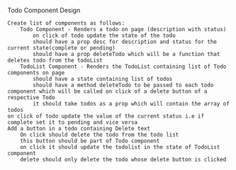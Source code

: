 Todo Component Design

    Create list of components as follows:
        Todo Component - Renders a todo on page (description with status)
            on click of todo update the state of the todo
            should have a prop desc for description and status for the current state(complete or pending)
            should have a prop deleteTodo which will be a function that deletes todo from the todoList
        TodoList Component - Renders the TodoList containing list of Todo components on page
            should have a state containing list of todos
            should have a method deleteTodo to be passed to each todo component which will be called on click of a delete button of a respective Todo
            it should take todos as a prop which will contain the array of todos
    on click of todo update the value of the current status i.e if complete set it to pending and vice versa
    Add a button in a todo containing Delete text
        On click should delete the todo from the todo list
        this button should be part of Todo component
        on click it should update the todolist in the state of TodoList component
        delete should only delete the todo whose delete button is clicked
